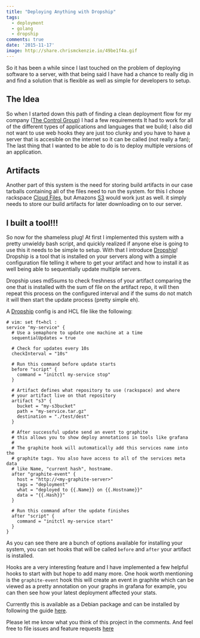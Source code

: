 ```yaml
---
title: "Deploying Anything with Dropship"
tags:
  - deployment
  - golang
  - dropship
comments: true
date: '2015-11-17'
image: http://share.chrismckenzie.io/49be1f4a.gif
---
```


So it has been a while since I last touched on the problem of deploying software 
to a server, with that being said I have had a chance to really dig in and 
find a solution that is flexible as well as simple for developers to setup.

## The Idea

So when I started down this path of finding a clean deployment flow for my 
company ([The Control Group]) I had a few requirements It had to work for all of 
the different types of applications and languages that we build; I also did not
want to use web hooks they are just too clunky and you have to have a server that 
is accesible on the internet so it can be called (not really a fan); The last thing
that I wanted to be able to do is to deploy multiple versions of an application.

## Artifacts

Another part of this system is the need for storing build artifacts in our case 
tarballs containing all of the files need to run the system. for this I chose 
rackspace [Cloud Files], but Amazons [S3] would work just as well. it simply needs
to store our build artifacts for later downloading on to our server.

## I built a tool!!!

So now for the shameless plug! At first I implemented this system with a pretty
unwieldy bash script, and quickly realized if anyone else is going to use this
it needs to be simple to setup. With that I introduce [Dropship]! Dropship is 
a tool that is installed on your servers along with a simple configuration file
telling it where to get your artifact and how to install it as well being able
to sequentially update multiple servers.

Dropship uses md5sums to check freshness of your artifact comparing the one that
is installed with the sum of file on the artifact repo, it will then repeat this
process on the configured interval and if the sums do not match it will then start
the update process (pretty simple eh).

A [Dropship] config is and HCL file like the following:

```
# vim: set ft=hcl :
service "my-service" {
  # Use a semaphore to update one machine at a time
  sequentialUpdates = true

  # Check for updates every 10s
  checkInterval = "10s"

  # Run this command before update starts
  before "script" {
    command = "initctl my-service stop"
  }

  # Artifact defines what repository to use (rackspace) and where 
  # your artifact live on that repository
  artifact "s3" {
    bucket = "my-s3bucket"
    path = "my-service.tar.gz"
    destination = "./test/dest"
  }

  # After successful update send an event to graphite
  # this allows you to show deploy annotations in tools like grafana
  # 
  # The graphite hook will automatically add this services name into the 
  # graphite tags. You also have access to all of the services meta data
  # like Name, "current hash", hostname.
  after "graphite-event" {
    host = "http://<my-graphite-server>"
    tags = "deployment"
    what = "deployed to {{.Name}} on {{.Hostname}}"
    data = "{{.Hash}}"
  }

  # Run this command after the update finishes
  after "script" {
    command = "initctl my-service start"
  }
}
```

As you can see there are a bunch of options available for installing your system,
you can set hooks that will be called `before` and `after` your artifact is installed.

Hooks are a very interesting feature and I have implemented a few helpful hooks
to start with but hope to add many more. One hook worth mentioning is the
`graphite-event` hook this will create an event in graphite which can be viewed as
a pretty annotation on your graphs in grafana for example, you can then see how
your latest deployment affected your stats.

Currently this is available as a Debian package and can be installed by following 
the guide [here](https://github.com/ChrisMcKenzie/dropship#installation).

Please let me know what you think of this project in the comments. And feel free
to file issues and feature requests [here](https://github.com/ChrisMcKenzie/dropship/issues)

[The Control Group]: http://thecontrolgroup.com
[Cloud Files]: http://www.rackspace.com/cloud/files
[Dropship]: https://github.com/chrismckenzie/dropship
[S3]: https://aws.amazon.com/s3/
